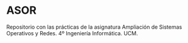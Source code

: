 # ASOR
Repositorio con las prácticas de la asignatura Ampliación de Sistemas Operativos y Redes. 4º Ingeniería Informática. UCM.
